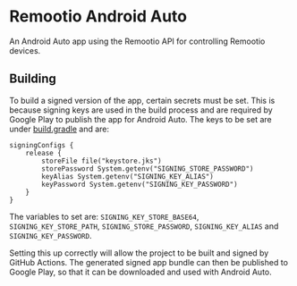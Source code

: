 # Remootio Android Auto

An Android Auto app using the Remootio API for controlling Remootio devices.

## Building

To build a signed version of the app, certain secrets must be set. This is because signing keys are
used in the build process and are required by Google Play to publish the app for Android Auto.
The keys to be set are under [build.gradle](./RemootioAndroidAuto/main/build.gradle) and are:

```
signingConfigs {
    release {
        storeFile file("keystore.jks")
        storePassword System.getenv("SIGNING_STORE_PASSWORD")
        keyAlias System.getenv("SIGNING_KEY_ALIAS")
        keyPassword System.getenv("SIGNING_KEY_PASSWORD")
    }
}
```

The variables to set are: `SIGNING_KEY_STORE_BASE64`, `SIGNING_KEY_STORE_PATH`,
`SIGNING_STORE_PASSWORD`, `SIGNING_KEY_ALIAS` and `SIGNING_KEY_PASSWORD`.

Setting this up correctly will allow the project to be built and signed by GitHub Actions. The
generated signed app bundle can then be published to Google Play, so that it can be downloaded and
used with Android Auto.

